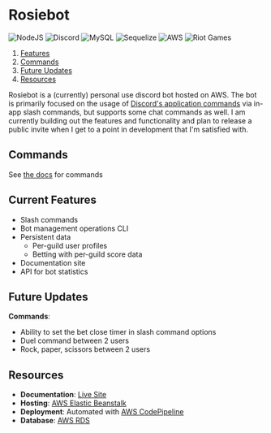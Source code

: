 # Rosiebot

![NodeJS](https://img.shields.io/badge/node.js-6DA55F?style=for-the-badge&logo=node.js&logoColor=white)
![Discord](https://img.shields.io/badge/discord.js-%237289DA.svg?style=for-the-badge&logo=discord&logoColor=white)
![MySQL](https://img.shields.io/badge/mysql-%2300f.svg?style=for-the-badge&logo=mysql&logoColor=white)
![Sequelize](https://img.shields.io/badge/Sequelize-52B0E7?style=for-the-badge&logo=Sequelize&logoColor=white)
![AWS](https://img.shields.io/badge/AWS-%23FF9900.svg?style=for-the-badge&logo=amazon-aws&logoColor=white)
![Riot Games](https://img.shields.io/badge/riotgames-D32936.svg?style=for-the-badge&logo=riotgames&logoColor=white)

1. [Features](#current-features)
2. [Commands](#commands)
3. [Future Updates](#future-updates)
4. [Resources](#resources)

Rosiebot is a (currently) personal use discord bot hosted on AWS. The bot is primarily focused on the usage of [Discord's application commands](https://discord.com/developers/docs/interactions/application-commands) via in-app slash commands, but supports some chat commands as well. I am currently building out the features and functionality and plan to release a public invite when I get to a point in development that I'm satisfied with.

## Commands
See [the docs](https://jthefox.github.io/rosiebot/) for commands

## Current Features
- Slash commands
- Bot management operations CLI
- Persistent data
  - Per-guild user profiles
  - Betting with per-guild score data
- Documentation site
- API for bot statistics

## Future Updates
**Commands**:
- Ability to set the bet close timer in slash command options
- Duel command between 2 users
- Rock, paper, scissors between 2 users

## Resources
* **Documentation**: [Live Site](https://jthefox.github.io/rosiebot/)
* **Hosting**: [AWS Elastic Beanstalk](https://aws.amazon.com/elasticbeanstalk/)
* **Deployment**: Automated with [AWS CodePipeline](https://aws.amazon.com/codepipeline/)
* **Database**: [AWS RDS](https://aws.amazon.com/rds/)